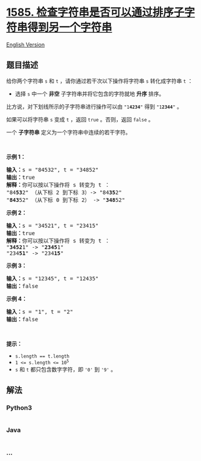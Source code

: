 # [1585. 检查字符串是否可以通过排序子字符串得到另一个字符串](https://leetcode-cn.com/problems/check-if-string-is-transformable-with-substring-sort-operations)

[English Version](https://github.com/yanglr/leetcode-ac/blob/master/assets/1500-1599/1585.Check%20If%20String%20Is%20Transformable%20With%20Substring%20Sort%20Operations/README_EN.md)

## 题目描述

<!-- 这里写题目描述 -->

<p>给你两个字符串&nbsp;<code>s</code> 和&nbsp;<code>t</code>&nbsp;，请你通过若干次以下操作将字符串&nbsp;<code>s</code>&nbsp;转化成字符串&nbsp;<code>t</code>&nbsp;：</p>

<ul>
	<li>选择 <code>s</code>&nbsp;中一个 <strong>非空</strong>&nbsp;子字符串并将它包含的字符就地 <strong>升序</strong>&nbsp;排序。</li>
</ul>

<p>比方说，对下划线所示的子字符串进行操作可以由&nbsp;<code>&quot;1<strong>4234</strong>&quot;</code>&nbsp;得到&nbsp;<code>&quot;1<strong>2344</strong>&quot;</code>&nbsp;。</p>

<p>如果可以将字符串 <code>s</code>&nbsp;变成 <code>t</code>&nbsp;，返回 <code>true</code>&nbsp;。否则，返回 <code>false</code>&nbsp;。</p>

<p>一个 <strong>子字符串</strong>&nbsp;定义为一个字符串中连续的若干字符。</p>

<p>&nbsp;</p>

<p><strong>示例 1：</strong></p>

<pre>
<strong>输入：</strong>s = &quot;84532&quot;, t = &quot;34852&quot;
<strong>输出：</strong>true
<strong>解释：</strong>你可以按以下操作将 s 转变为 t ：
&quot;84<strong>53</strong>2&quot; （从下标 2 到下标 3）-&gt; &quot;84<strong>35</strong>2&quot;
&quot;<strong>843</strong>52&quot; （从下标 0 到下标 2） -&gt; &quot;<strong>348</strong>52&quot;
</pre>

<p><strong>示例 2：</strong></p>

<pre>
<strong>输入：</strong>s = &quot;34521&quot;, t = &quot;23415&quot;
<strong>输出：</strong>true
<strong>解释：</strong>你可以按以下操作将 s 转变为 t ：
&quot;<strong>3452</strong>1&quot; -&gt; &quot;<strong>2345</strong>1&quot;
&quot;234<strong>51</strong>&quot; -&gt; &quot;234<strong>15</strong>&quot;
</pre>

<p><strong>示例 3：</strong></p>

<pre>
<strong>输入：</strong>s = &quot;12345&quot;, t = &quot;12435&quot;
<strong>输出：</strong>false
</pre>

<p><strong>示例 4：</strong></p>

<pre>
<strong>输入：</strong>s = &quot;1&quot;, t = &quot;2&quot;
<strong>输出：</strong>false
</pre>

<p>&nbsp;</p>

<p><strong>提示：</strong></p>

<ul>
	<li><code>s.length == t.length</code></li>
	<li><code>1 &lt;= s.length &lt;= 10<sup>5</sup></code></li>
	<li><code>s</code> 和&nbsp;<code>t</code>&nbsp;都只包含数字字符，即&nbsp;<code>&#39;0&#39;</code>&nbsp;到&nbsp;<code>&#39;9&#39;</code> 。</li>
</ul>


## 解法

<!-- 这里可写通用的实现逻辑 -->

<!-- tabs:start -->

### **Python3**

<!-- 这里可写当前语言的特殊实现逻辑 -->

```python

```

### **Java**

<!-- 这里可写当前语言的特殊实现逻辑 -->

```java

```

### **...**

```

```

<!-- tabs:end -->
